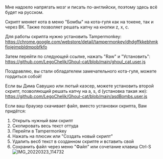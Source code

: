 Мне надоело напрягать мозг и писать по-английски, поэтому здесь всё будет на русском.

Скрипт меняет кота в меню "Бомбы" на кота-гуля как на токене, так и через ВК. Также позволяет решать капчу на кнопки z, x, c.

Для работы скрипта нужно установить Tampermonkey:
https://chrome.google.com/webstore/detail/tampermonkey/dhdgffkkebhmkfjojejmpbldmpobfkfo

Затем перейти по следующей ссылке, нажать "Raw" и "Установить":
https://github.com/LegoChelik/Ghoul-cat/blob/main/ghoul_cat.user.js

Поздравляю, вы стали обладателем замечательного кота-гуля, можете гордиться собой!

Если вы Дима Савушко или лютый каэсер, можете установить второй скрипт, позволяющий решать капчу на a, s, d (установка такая же):
https://github.com/LegoChelik/Ghoul-cat/blob/main/asdBombs.user.js

Если ваш браузер скачивает файл, вместо установки скрипта, Вам придётся:

1) Открыть нужный вам скрипт
2) Скопировать весь текст оттуда
3) Перейти в Tampermonkey
4) Нажать на плюсик или "Создать новый скрипт"
5) Удалить весб текст в созданном скрипте и вставить свой
6) Сохранить файл через меню "Файл" или сочетание клавиш Ctrl-S
![IMG_20220323_114732](https://user-images.githubusercontent.com/47991385/159659963-32b7a525-79c0-42b7-9c61-e3a9798e7a2a.jpg)
